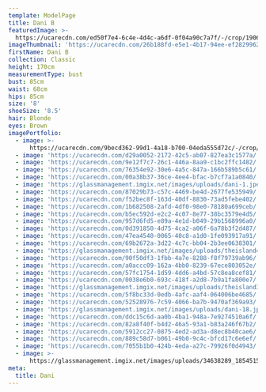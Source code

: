 ```yaml
---
template: ModelPage
title: Dani B
featuredImage: >-
  https://ucarecdn.com/ed50f7e4-6c4e-4d4c-a6df-0f04a90c7a7f/-/crop/1906x926/0,70/-/preview/
imageThumbnail: 'https://ucarecdn.com/26b188fd-e5e1-4b17-94ee-ef2829962edd/'
firstName: Dani B
collection: Classic
height: 170cm
measurementType: bust
bust: 85cm
waist: 68cm
hips: 85cm
size: '8'
shoeSize: '8.5'
hair: Blonde
eyes: Brown
imagePortfolio:
  - image: >-
      https://ucarecdn.com/9becd362-99d1-4a18-b700-04eda555d72c/-/crop/568x370/621,141/-/preview/
  - image: 'https://ucarecdn.com/d29a0052-2172-42c5-ab07-827ea3c1577a/'
  - image: 'https://ucarecdn.com/9e12f7c7-26c1-446a-8aa9-c1bc2ffc1482/'
  - image: 'https://ucarecdn.com/76354e92-30e6-4a5c-847a-166b589b5c61/'
  - image: 'https://ucarecdn.com/00a38b37-36ce-4ee4-bfac-b7cf7a1a0840/'
  - image: 'https://glassmanagement.imgix.net/images/uploads/dani-1.jpeg'
  - image: 'https://ucarecdn.com/87029b73-c57c-4469-be4d-2677fe535949/'
  - image: 'https://ucarecdn.com/f52bec8f-163d-40df-8830-73ad5febe402/'
  - image: 'https://ucarecdn.com/1b682508-2afd-4df0-98e0-78180a699ceb/'
  - image: 'https://ucarecdn.com/b5ec592d-e2c2-4c07-8e77-38bc3579e4d5/'
  - image: 'https://ucarecdn.com/957d6fd5-e89a-4e1d-b049-29b1568996a0/'
  - image: 'https://ucarecdn.com/0d391850-4d75-4ca2-a06f-6a78b3f2d487/'
  - image: 'https://ucarecdn.com/47ea4540-0065-40c8-a1d0-1fe093917a91/'
  - image: 'https://ucarecdn.com/69b2672a-3d22-4c7c-bb04-2b3ee0638301/'
  - image: 'https://glassmanagement.imgix.net/images/uploads/theisland4_preview.jpg'
  - image: 'https://ucarecdn.com/90f50df3-1fbb-4a7e-8288-f8f79739ab96/'
  - image: 'https://ucarecdn.com/a0accc09-162a-4bb0-8239-67ece803052e/'
  - image: 'https://ucarecdn.com/57fc1754-1d59-4dd6-a4bd-57c8ea8cef81/'
  - image: 'https://ucarecdn.com/0038e6b0-693c-418f-a2d8-7b9a1fa800e7/'
  - image: 'https://glassmanagement.imgix.net/images/uploads/theisland3_preview.jpg'
  - image: 'https://ucarecdn.com/5f8bc33d-0edb-4afc-aaf4-064006be4685/'
  - image: 'https://ucarecdn.com/52528976-7c59-4066-ba7b-9470af369a93/'
  - image: 'https://glassmanagement.imgix.net/images/uploads/dani-18.jpg'
  - image: 'https://ucarecdn.com/ddc15c6d-aa0b-4ba1-948a-7e9274510a6f/'
  - image: 'https://ucarecdn.com/82a8f40f-b4d2-46a5-93a1-b83a246f67b2/'
  - image: 'https://ucarecdn.com/5912cc27-0875-4ed2-ad3a-d8ec8b40cae6/'
  - image: 'https://ucarecdn.com/889c58d7-b061-49b0-9c4c-bfcd17c6e6ef/'
  - image: 'https://ucarecdn.com/7055b1b0-424b-4eda-a27c-79926f0d4943/'
  - image: >-
      https://glassmanagement.imgix.net/images/uploads/34638289_1854515731272493_2153196723302825984_n.jpg
meta:
  title: Dani
---
```



